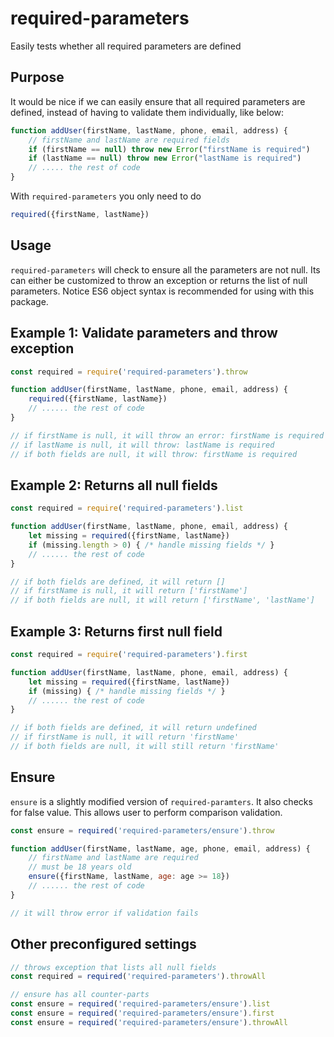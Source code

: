 # required-parameters
Easily tests whether all required parameters are defined


## Purpose

It would be nice if we can easily ensure that all required parameters are defined, instead of
having to validate them individually, like below:
```js
function addUser(firstName, lastName, phone, email, address) {
    // firstName and lastName are required fields
    if (firstName == null) throw new Error("firstName is required")
    if (lastName == null) throw new Error("lastName is required")
    // ..... the rest of code
}
```
With `required-parameters` you only need to do
```js
required({firstName, lastName})
```


## Usage

`required-parameters` will check to ensure all the parameters are not null.
Its can either be customized to throw an exception or returns the list of null parameters.
Notice ES6 object syntax is recommended for using with this package.


## Example 1: Validate parameters and throw exception

```js
const required = require('required-parameters').throw

function addUser(firstName, lastName, phone, email, address) {
    required({firstName, lastName})
    // ...... the rest of code
}

// if firstName is null, it will throw an error: firstName is required
// if lastName is null, it will throw: lastName is required
// if both fields are null, it will throw: firstName is required
```


## Example 2: Returns all null fields

```js
const required = require('required-parameters').list

function addUser(firstName, lastName, phone, email, address) {
    let missing = required({firstName, lastName})
    if (missing.length > 0) { /* handle missing fields */ }
    // ...... the rest of code
}

// if both fields are defined, it will return []
// if firstName is null, it will return ['firstName']
// if both fields are null, it will return ['firstName', 'lastName']
```


## Example 3: Returns first null field

```js
const required = require('required-parameters').first

function addUser(firstName, lastName, phone, email, address) {
    let missing = required({firstName, lastName})
    if (missing) { /* handle missing fields */ }
    // ...... the rest of code
}

// if both fields are defined, it will return undefined
// if firstName is null, it will return 'firstName'
// if both fields are null, it will still return 'firstName'
```


## Ensure

`ensure` is a slightly modified version of `required-paramters`. It also checks for false value. This allows user to perform comparison validation.

```js
const ensure = required('required-parameters/ensure').throw

function addUser(firstName, lastName, age, phone, email, address) {
    // firstName and lastName are required
    // must be 18 years old
    ensure({firstName, lastName, age: age >= 18})
    // ...... the rest of code
}

// it will throw error if validation fails
```


## Other preconfigured settings

```js
// throws exception that lists all null fields
const required = required('required-parameters').throwAll

// ensure has all counter-parts
const ensure = required('required-parameters/ensure').list
const ensure = required('required-parameters/ensure').first
const ensure = required('required-parameters/ensure').throwAll
```
